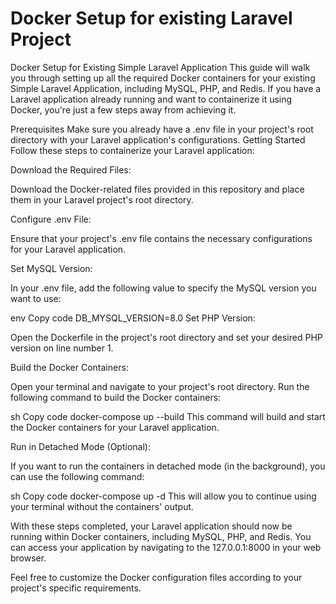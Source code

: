 # Docker Setup for existing Laravel Project

Docker Setup for Existing Simple Laravel Application
This guide will walk you through setting up all the required Docker containers for your existing Simple Laravel Application, including MySQL, PHP, and Redis. If you have a Laravel application already running and want to containerize it using Docker, you're just a few steps away from achieving it.

Prerequisites
Make sure you already have a .env file in your project's root directory with your Laravel application's configurations.
Getting Started
Follow these steps to containerize your Laravel application:

Download the Required Files:

Download the Docker-related files provided in this repository and place them in your Laravel project's root directory.

Configure .env File:

Ensure that your project's .env file contains the necessary configurations for your Laravel application.

Set MySQL Version:

In your .env file, add the following value to specify the MySQL version you want to use:

env
Copy code
DB_MYSQL_VERSION=8.0
Set PHP Version:

Open the Dockerfile in the project's root directory and set your desired PHP version on line number 1.

Build the Docker Containers:

Open your terminal and navigate to your project's root directory. Run the following command to build the Docker containers:

sh
Copy code
docker-compose up --build
This command will build and start the Docker containers for your Laravel application.

Run in Detached Mode (Optional):

If you want to run the containers in detached mode (in the background), you can use the following command:

sh
Copy code
docker-compose up -d
This will allow you to continue using your terminal without the containers' output.

With these steps completed, your Laravel application should now be running within Docker containers, including MySQL, PHP, and Redis. You can access your application by navigating to the 127.0.0.1:8000 in your web browser.

Feel free to customize the Docker configuration files according to your project's specific requirements.